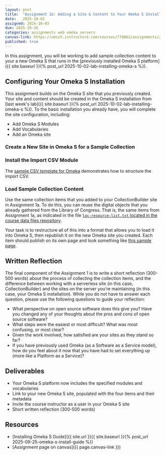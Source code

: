 ```yaml
---
layout: post
title:  "Assignment 1b: Adding a Site & Content to Your Omeka S Installation"
date:   2025-10-01
assigned: 2024-10-03
due: 2025-10-16
categories: assignments web omeka servers
canvas-link: https://umich.instructure.com/courses/779862/assignments/2877245
published: true
---
```


In this assignment, you will be working to add sample collection content to your a new Omeka S that runs in the [previously installed Omeka S platform]({{ site.baseurl }}{% post_url 2025-10-02-lab-installing-omeka-s %}).

## Configuring Your Omeka S Installation

This assignment builds on the Omeka S site that you previously created.
Your site and content should be created in the Omeka S installation from [last week's lab]({{ site.baseurl }}{% post_url 2025-10-02-lab-installing-omeka-s %}).
To the basic installation you already have, you will complete the site configuration, including:

- Add Omeka S Modules
- Add Vocabularies
- Add an Omeka site

### Create a New Site in Omeka S for a Sample Collection

### Install the Import CSV Module

The [sample CSV template for Omeka][csv-template] demonstrates how to structure the import CSV.

### Load Sample Collection Content

Use the same collection items that you added to your CollectionBuilder site in Assignment 1a.
To do this, you can reuse the digital objects that you already gathered from the Library of Congress.
That is, the same items from Assignment 1a, as indicated in the file [`loc-resource-list.txt` located in the course data files repository](https://github.com/morskyjezek/si676-2025-data/blob/main/collection-site-materials/loc-resource-list.txt).

Your task is to restructure all of this into a format that allows you
to load it into Omeka S, then republish it on the new Omeka site you created.
Each item should publish on its own page and look something like [this sample page][sample-item-page].

## Written Reflection

The final component of the Assignment 1 is to write a short reflection (300-500 words) about the process of collecting the collection items, and the difference between working with a serverless site (in this case, CollectionBuilder) and the sites on the server you're maintaining (in this case, your Omeka S installation). While you do not have to answer each question, please use the following questions to guide your reflection:

- What perspective on open source software does this give you? Have you changed any of your thoughts about the pros and cons of open source software?
- What steps were the easiest or most difficult? What was most confusing, or most clear?
- Given the work involved, how satisfied are your sites as they stand so far?
- If you have previously used Omeka (as a Software as a Service model), how do you feel about it now that you have had to set everything up (more like a Platform as a Service)?

## Deliverables

- Your Omeka S platform now includes the specified modules and vocabularies
- Link to your new Omeka S site, populated with the four items and their metadata
- Invite the course instructor as a user in your Omeka S site
- Short written reflection (300-500 words)

## Resources

- [Installing Omeka S Guide]({{ site.url }}{{ site.baseurl }}{% post_url 2025-09-25-omeka-s-install-guide %})
- [Assignment page on canvas]({{ page.canvas-link }})

[csv-template]: https://github.com/morskyjezek/si676-2025-data/blob/main/collection-site-materials/metadata-template-omekas.csv
[sample-item-page]: TBA
